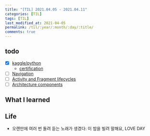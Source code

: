 ```yaml
---
title: "[TIL] 2021.04.05 - 2021.04.11"
categories: [TIL]
tags: [TIL]
last_modified_at: 2021-04-05
permalink: /til/:year/:month/:day/:title/
comments: true
---
```


## todo

- [x] [kaggle/python](https://www.kaggle.com/learn/python)
  - [certification](https://www.kaggle.com/learn/certification/eunjilee0430/python)
- [ ] [Navigation](https://developer.android.com/courses/pathways/kotlin-fundamentals-four)
- [ ] [Activity and Fragment lifecycles](https://developer.android.com/courses/pathways/kotlin-fundamentals-five)
- [ ] [Architecture components](https://developer.android.com/courses/pathways/kotlin-fundamentals-six)

## What I learned

## Life

- 오랜만에 여러 번 돌려 듣는 노래가 생겼다: 이 밤을 빌려 말해요, LOVE DAY
